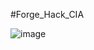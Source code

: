 #Forge_Hack_CIA

![image](https://user-images.githubusercontent.com/82836455/202260204-811c0a9e-1681-4021-9ae8-589701801312.png)
